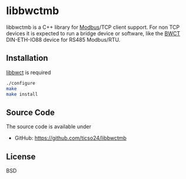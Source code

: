 # libbwctmb

libbwctmb is a C++ library for [Modbus](https://modbus.org)/TCP client support.
For non TCP devices it is expected to run a bridge device or software, like the [BWCT](https://www.bwct.de/) DIN-ETH-IO88 device for RS485 Modbus/RTU.

## Installation

[libbwct](https://github.com/ticso24/libbwct) is required

```sh
./configure
make
make install
```

## Source Code

The source code is available under
  * GitHub: <https://github.com/ticso24/libbwctmb>

## License
BSD

